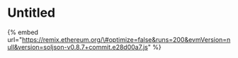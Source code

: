 # Untitled

{% embed url="https://remix.ethereum.org/\#optimize=false&runs=200&evmVersion=null&version=soljson-v0.8.7+commit.e28d00a7.js" %}



